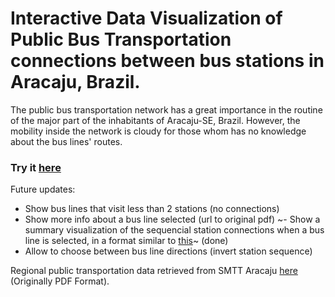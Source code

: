 # Interactive Data Visualization of Public Bus Transportation connections between bus stations in Aracaju, Brazil.

The public bus transportation network has a great importance in the routine of the major part of the inhabitants of Aracaju-SE, Brazil. However, the mobility inside the network is cloudy for those whom has no knowledge about the bus lines' routes.

### Try it [here](https://bl.ocks.org/brunocabral/raw/828ed927fdfe83a6b64dbd9dee34ead4)

Future updates:
- Show bus lines that visit less than 2 stations (no connections)
- Show more info about a bus line selected (url to original pdf)
~- Show a summary visualization of the sequencial station connections when a bus line is selected, in a format similar to [this](https://image.winudf.com/v2/image/YmUuc3RpYl9zY3JlZW5zaG90c18xXzVlODFhMzk/screen-1.jpg?fakeurl=1&type=.jpg)~ (done) 
- Allow to choose between bus line directions (invert station sequence)


Regional public transportation data retrieved from SMTT Aracaju [here](http://www.smttaju.com.br/smtt/transporte/itinerario-e-horario-dos-onibus) (Originally PDF Format).
